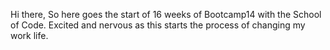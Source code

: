 Hi there,
So here goes the start of 16 weeks of Bootcamp14 with the School of Code.  Excited and nervous as this starts the process of changing my work life.